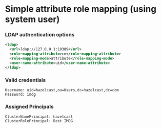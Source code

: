 # Simple attribute role mapping (using system user)

### LDAP authentication options

```xml
<ldap>
  <url>ldap://127.0.0.1:10389</url>
  <role-mapping-attribute>cn</role-mapping-attribute>
  <role-mapping-mode>attribute</role-mapping-mode>
  <user-name-attribute>uid</user-name-attribute>
</ldap>
```

### Valid credentials

```
Username: uid=hazelcast,ou=Users,dc=hazelcast,dc=com
Password: imdg
```

### Assigned Principals

```
ClusterNamePrincipal: hazelcast
ClusterRolePrincipal: Best IMDG
```